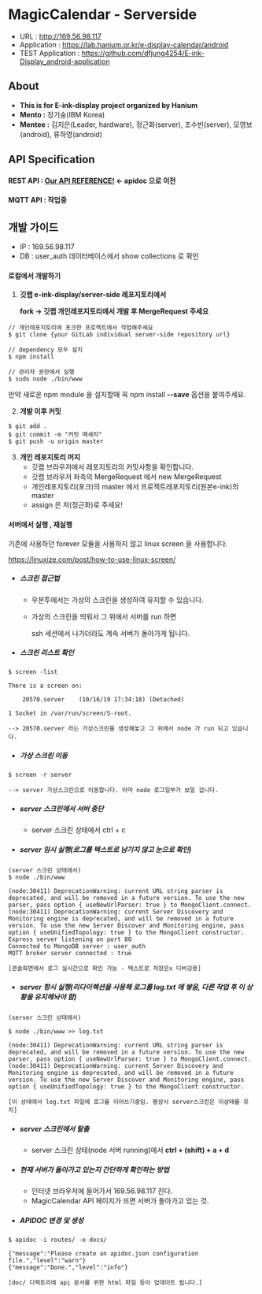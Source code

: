 # MagicCalendar - Serverside

- URL						: http://169.56.98.117
- Application           : https://lab.hanium.or.kr/e-display-calendar/android
- TEST Application  : https://github.com/dfjung4254/E-ink-Display_android-application



## About

- **This is for E-ink-display project organized by Hanium**
- **Mento :** 장기숭(IBM Korea)
- **Mentee :** 김지은(Leader, hardware), 정근화(server), 조수빈(server), 모영보(android), 류하영(android)





## API Specification

#### REST API : [Our API REFERENCE!](http://169.56.98.117/) <- apidoc 으로 이전

#### MQTT API : 작업중



## 개발 가이드

- IP : 169.56.98.117
- DB : user_auth 데이터베이스에서 show collections 로 확인



#### 로컬에서 개발하기

1. **깃랩 e-ink-display/server-side 레포지토리에서**

   **fork -> 깃랩 개인레포지토리에서 개발 후 MergeRequest 주세요**

```
// 개인레포지토리에 포크한 프로젝트에서 작업해주세요
$ git clone {your GitLab individual server-side repository url}

// dependency 모두 설치
$ npm install

// 관리자 권한에서 실행
$ sudo node ./bin/www
```

만약 새로운 npm module 을 설치할때 꼭 npm install **--save** 옵션을 붙여주세요.



2. **개발 이후 커밋**

```
$ git add .
$ git commit -m "커밋 메세지"
$ git push -u origin master
```



3. **개인 레포지토리 머지**
   - 깃랩 브라우저에서 레포지토리의 커밋사항을 확인합니다.
   - 깃랩 브라우저 좌측의 MergeRequest 에서 new MergeRequest
   - 개인레포지토리(포크)의 master 에서 프로젝트레포지토리(원본e-ink)의 master
   - assign 은 저(정근화)로 주세요!



#### 서버에서 실행 , 재실행

기존에 사용하던 forever 모듈을 사용하지 않고 linux screen 을 사용합니다.

https://linuxize.com/post/how-to-use-linux-screen/



- ##### 스크린 접근법

  - 우분투에서는 가상의 스크린을 생성하여 유지할 수 있습니다.

  - 가상의 스크린을 띄워서 그 위에서 서버를 run 하면

    ssh 세션에서 나가더라도 계속 서버가 돌아가게 됩니다.



- ##### 스크린 리스트 확인

```
$ screen -list

There is a screen on:

​    20570.server    (10/16/19 17:34:18) (Detached)

1 Socket in /var/run/screen/S-root.

--> 20570.server 라는 가상스크린을 생성해놓고 그 위에서 node 가 run 되고 있습니다.
```



- ##### 가상 스크린 이동

```
$ screen -r server

--> server 가상스크린으로 이동합니다. 아마 node 로그일부가 보일 겁니다.
```

- ##### server 스크린에서 서버 중단

  - server 스크린 상태에서 ctrl + c



- ##### server 임시 실행(로그를 텍스트로 남기지 않고 눈으로 확인)

```
(server 스크린 상태에서)
$ node ./bin/www

(node:30411) DeprecationWarning: current URL string parser is deprecated, and will be removed in a future version. To use the new parser, pass option { useNewUrlParser: true } to MongoClient.connect.
(node:30411) DeprecationWarning: current Server Discovery and Monitoring engine is deprecated, and will be removed in a future version. To use the new Server Discover and Monitoring engine, pass option { useUnifiedTopology: true } to the MongoClient constructor.
Express server listening on port 80
Connected to MongoDB server : user_auth
MQTT broker server connected : true

[콘솔화면에서 로그 실시간으로 확인 가능 - 텍스트로 저장은x 디버깅용]
```



- ##### server 항시 실행(리다이렉션을 사용해 로그를 log.txt 에 쌓음, 다른 작업 후 이 상황을 유지해놔야 함)

```
(server 스크린 상태에서)

$ node ./bin/www >> log.txt

(node:30411) DeprecationWarning: current URL string parser is deprecated, and will be removed in a future version. To use the new parser, pass option { useNewUrlParser: true } to MongoClient.connect.
(node:30411) DeprecationWarning: current Server Discovery and Monitoring engine is deprecated, and will be removed in a future version. To use the new Server Discover and Monitoring engine, pass option { useUnifiedTopology: true } to the MongoClient constructor.

[이 상태에서 log.txt 파일에 로그를 이어쓰기중임. 평상시 server스크린은 이상태를 유지]
```



- ##### server 스크린에서 탈출

  - server 스크린 상태(node 서버 running)에서 **ctrl + (shift) + a + d**



- ##### 현재 서버가 돌아가고 있는지 간단하게 확인하는 방법

  - 인터넷 브라우저에 들어가서 169.56.98.117 친다.
  - MagicCalendar API 페이지가 뜨면 서버가 돌아가고 있는 것.



- ##### APIDOC 변경 및 생성

```
$ apidoc -i routes/ -o docs/

{"message":"Please create an apidoc.json configuration file.","level":"warn"}
{"message":"Done.","level":"info"}

[doc/ 디렉토리에 api 문서를 위한 html 파일 등이 업데이트 됩니다.]
```

